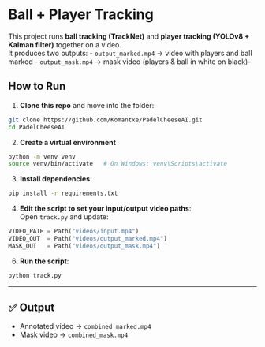 # Ball + Player Tracking

This project runs **ball tracking (TrackNet)** and **player tracking
(YOLOv8 + Kalman filter)** together on a video.\
It produces two outputs: - `output_marked.mp4` → video with players
and ball marked - `output_mask.mp4` → mask video (players & ball in
white on black)-

## How to Run

1.  **Clone this repo** and move into the folder:

``` bash
git clone https://github.com/Komantxe/PadelCheeseAI.git
cd PadelCheeseAI
```

2.  **Create a virtual environment**

``` bash
python -m venv venv
source venv/bin/activate   # On Windows: venv\Scripts\activate
```

3.  **Install dependencies**:

``` bash
pip install -r requirements.txt
```

4.  **Edit the script to set your input/output video paths**:\
    Open `track.py` and update:

``` python
VIDEO_PATH = Path("videos/input.mp4")
VIDEO_OUT  = Path("videos/output_marked.mp4")
MASK_OUT   = Path("videos/output_mask.mp4")
```

6.  **Run the script**:

``` bash
python track.py
```

------------------------------------------------------------------------

## ✅ Output

-   Annotated video → `combined_marked.mp4`
-   Mask video → `combined_mask.mp4`

